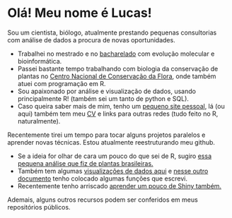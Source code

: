 # **Olá! Meu nome é Lucas!**

Sou um cientista, biólogo, atualmente prestando pequenas consultorias com análise de dados a procura de novas oportunidades.

* Trabalhei no mestrado e no [bacharelado](https://journals.plos.org/plosone/article/comments?id=10.1371/journal.pone.0028297) com evolução molecular e bioinformática.
* Passei bastante tempo trabalhando com biologia da conservação de plantas no [Centro Nacional de Conservação da Flora](), onde também atuei com programação em R.
* Sou apaixonado por análise e visualização de dados, usando principalmente R! (também sei um tanto de python e SQL).
* Caso queira saber mais de mim, tenho um [pequeno site pessoal](), lá (ou aqui) também tem meu [CV]() e links para outras redes (tudo feito no R, naturalmente).

Recentemente tirei um tempo para tocar alguns projetos paralelos e aprender novas técnicas. Estou atualmente reestruturando meu github.

* Se a ideia for olhar de cara um pouco do que sei de R, sugiro [essa pequena análise que fiz de plantas brasileiras.]()
* Também tem algumas [visualizações de dados aqui](https://moraessaur.github.io/portolio_viz/) e [nesse outro documento](https://moraessaur.github.io/misc_functions/) tenho colocado algumas funções que escrevi.
* Recentemente tenho arriscado [aprender um pouco de Shiny também.]()

Ademais, alguns outros recursos podem ser conferidos em meus repositórios públicos.

